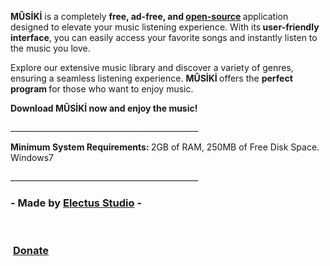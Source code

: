 <p class="text-justify"><strong>MÛSİKİ</strong> is a completely <strong>free, ad-free, and <a href="https://github.com/Electus2000/MUSIKI" target="_blank">open-source</a>&nbsp;</strong>application designed to elevate your music listening experience. With its<strong> user-friendly interface</strong>, you can easily access your favorite songs and instantly listen to the music you love.
</p>
<p class="text-justify">Explore our extensive music library and discover a variety of genres, ensuring a seamless listening experience. <strong>MÛSİKİ </strong>offers the <strong>perfect program&nbsp;</strong>for those who want to enjoy music.
</p>
<p><strong>Download MÛSİKİ now and enjoy the music!</strong></p>
<p class="text-center">_______________________________________________
</p>
<p class="text-justify"><strong>Minimum System Requirements:&nbsp;</strong>2GB of RAM, 250MB of Free Disk Space. Windows7
</p>
<p class="text-center">_______________________________________________</p>
<h3 class="text-center">- Made by&nbsp;<a href="https://electus-studio.itch.io/" target="_blank">Electus Studio</a>&nbsp;-</h3>
</a>&nbsp;</h3><p></p><h3>&nbsp;<a href="https://electus-studio.itch.io/msk/purchase" target="_blank">Donate</a>&nbsp;</h3>
